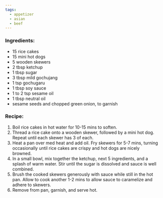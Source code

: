 ```yaml
---
tags:
  - appetizer
  - asian
  - beef
---
```

### Ingredients:
- 15 rice cakes
- 15 mini hot dogs
- 5 wooden skewers
- 2 tbsp ketchup
- 1 tbsp sugar
- 3 tbsp mild gochujang
- 1 tsp gochugaru
- 1 tbsp soy sauce
- 1 to 2 tsp sesame oil
- 1 tbsp neutral oil
- sesame seeds and chopped green onion, to garnish

### Recipe:
1. Boil rice cakes in hot water for 10-15 mins to soften.
2. Thread a rice cake onto a wooden skewer, followed by a mini hot dog. Repeat until each skewer has 3 of each.
3. Heat a pan over med heat and add oil. Fry skewers for 5-7 mins, turning occasionally until rice cakes are crispy and hot dogs are nicely browned. 
4. In a small bowl, mix together the ketchup, next 5 ingredients, and a splash of warm water. Stir until the sugar is dissolved and sauce is well combined. 
5. Brush the cooked skewers generously with sauce while still in the hot pan. Allow to cook another 1-2 mins to allow sauce to caramelize and adhere to skewers.
6. Remove from pan, garnish, and serve hot. 
